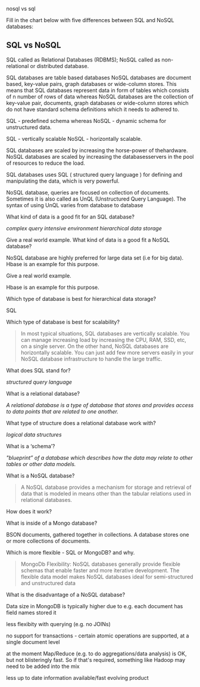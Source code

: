 nosql vs sql

Fill in the chart below with five differences between SQL and NoSQL databases:

## SQL	vs NoSQL
 	 
SQL called as Relational Databases (RDBMS); 
NoSQL  called as non-relational or distributed database.

SQL databases are table based databases
NoSQL databases are document based, key-value pairs, graph databases or wide-column stores. 
This means that SQL databases represent data in form of tables which consists of n number of rows of data whereas NoSQL databases are the collection of key-value pair, documents, graph databases or wide-column stores which do not have standard schema definitions which it needs to adhered to.

SQL - predefined schema whereas 
NoSQL - dynamic schema for unstructured data.

SQL - vertically scalable
NoSQL - horizontally scalable. 
 
SQL databases are scaled by increasing the horse-power of thehardware. NoSQL databases are scaled by increasing the databasesservers in the pool of resources to reduce the load.

SQL databases uses SQL ( structured query language ) for defining and manipulating the data, which is very powerful. 

NoSQL database, queries are focused on collection of documents. Sometimes it is also called as UnQL (Unstructured Query Language). The syntax of using UnQL varies from database to database
 	 
 	 
What kind of data is a good fit for an SQL database?

_complex query intensive environment hierarchical data storage_

Give a real world example.
What kind of data is a good fit a NoSQL database?

NoSQL database are highly preferred for large data set (i.e for big data). Hbase is an example for this purpose.

Give a real world example.

Hbase is an example for this purpose.

Which type of database is best for hierarchical data storage?

SQL

Which type of database is best for scalability?

>In most typical situations, SQL databases are vertically scalable. You can manage increasing load by increasing the CPU, RAM, SSD, etc, on a single server. On the other hand, NoSQL databases are horizontally scalable. You can just add few more servers easily in your NoSQL database infrastructure to handle the large traffic.

What does SQL stand for?

_structured query language_

What is a relational database?

_A relational database is a type of database that stores and provides access to data points that are related to one another._

What type of structure does a relational database work with?

_logical data structures_

What is a ‘schema’?

_"blueprint” of a database which describes how the data may relate to other tables or other data models._

What is a NoSQL database?

>A NoSQL database provides a mechanism for storage and retrieval of data that is modeled in means other than the tabular relations used in relational databases.

How does it work?

What is inside of a Mongo database?

BSON documents, gathered together in collections. A database stores one or more collections of documents.

Which is more flexible - SQL or MongoDB? and why.

>MongoDb
Flexibility: NoSQL databases generally provide flexible schemas that enable faster and more iterative development. The flexible data model makes NoSQL databases ideal for semi-structured and unstructured data

What is the disadvantage of a NoSQL database?

Data size in MongoDB is typically higher due to e.g. each document has field names stored it

less flexibity with querying (e.g. no JOINs)

no support for transactions - certain atomic operations are supported, at a single document level

at the moment Map/Reduce (e.g. to do aggregations/data analysis) is OK, but not blisteringly fast. So if that's required, something like Hadoop may need to be added into the mix

less up to date information available/fast evolving product